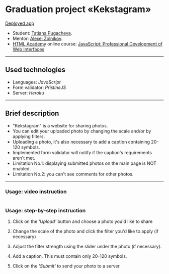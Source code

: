 # Graduation project «Kekstagram»

[Deployed app](https://kekstagram.herokuapp.com/)

* Student: [Tatiana Pugacheva](https://up.htmlacademy.ru/javascript/27/user/1892769).
* Mentor: [Alexei Zolnikov](https://htmlacademy.ru/profile/id870391).
* [HTML Academy](https://htmlacademy.ru/) online course: [JavaScript: Professional Development of Web Interfaces](https://htmlacademy.ru/intensive/javascript)

---

## Used technologies

* Languages: _JavaScript_
* Form validator: _PristineJS_
* Server: _Heroku_

---
## Brief description

* "Kekstagram" is a website for sharing photos.
* You can edit your uploaded photo by changing the scale and/or by applying filters.
* Uploading a photo, it's also necessary to add a caption containing 20-120 symbols.
* Implemented form validator will notify if the caption's requirements aren't met.
* Limitation No.1: displaying submitted photos on the main page is NOT enabled.
* Limitation No.2: you can't see comments for other photos.

---

### Usage: video instruction

![]()

### Usage: step-by-step instruction

1. Click on the _'Upload'_ button and choose a photo you'd like to share

2. Change the scale of the photo and click the filter you'd like to apply (if necessary)

3. Adjust the filter strength using the slider under the photo (if necessary).

4. Add a caption. This must contain only 20-120 symbols.

5. Click on the _'Submit'_ to send your photo to a server.
